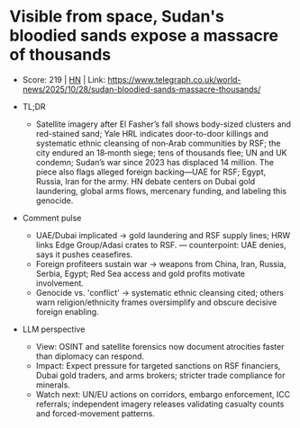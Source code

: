 # Visible from space, Sudan's bloodied sands expose a massacre of thousands

- Score: 219 | [HN](https://news.ycombinator.com/item?id=45783699) | Link: https://www.telegraph.co.uk/world-news/2025/10/28/sudan-bloodied-sands-massacre-thousands/

- TL;DR
  - Satellite imagery after El Fasher’s fall shows body-sized clusters and red-stained sand; Yale HRL indicates door-to-door killings and systematic ethnic cleansing of non‑Arab communities by RSF; the city endured an 18‑month siege; tens of thousands flee; UN and UK condemn; Sudan’s war since 2023 has displaced 14 million. The piece also flags alleged foreign backing—UAE for RSF; Egypt, Russia, Iran for the army. HN debate centers on Dubai gold laundering, global arms flows, mercenary funding, and labeling this genocide.

- Comment pulse
  - UAE/Dubai implicated → gold laundering and RSF supply lines; HRW links Edge Group/Adasi crates to RSF. — counterpoint: UAE denies, says it pushes ceasefires.
  - Foreign profiteers sustain war → weapons from China, Iran, Russia, Serbia, Egypt; Red Sea access and gold profits motivate involvement.
  - Genocide vs. 'conflict' → systematic ethnic cleansing cited; others warn religion/ethnicity frames oversimplify and obscure decisive foreign enabling.

- LLM perspective
  - View: OSINT and satellite forensics now document atrocities faster than diplomacy can respond.
  - Impact: Expect pressure for targeted sanctions on RSF financiers, Dubai gold traders, and arms brokers; stricter trade compliance for minerals.
  - Watch next: UN/EU actions on corridors, embargo enforcement, ICC referrals; independent imagery releases validating casualty counts and forced-movement patterns.
